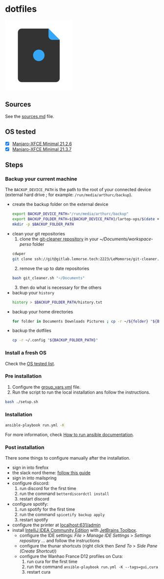 # dotfiles

![logo](logo.png)

## Sources

See the [sources.md](sources.md) file.

## OS tested

- [x] [Manjaro-XFCE Minimal 21.2.6](https://manjaro.org/downloads/official/xfce/)
- [x] [Manjaro-XFCE Minimal 21.3.7](https://manjaro.org/downloads/official/xfce/)

## Steps

### Backup your current machine

The `BACKUP_DEVICE_PATH` is the path to the root of your connected device (external hard drive ; for example: `/run/media/arthurc/backup`).

- create the backup folder on the external device
  ```bash
  export BACKUP_DEVICE_PATH="/run/media/arthurc/backup"
  export BACKUP_FOLDER_PATH=${BACKUP_DEVICE_PATH}/lartop-xps/$(date +"%Y-%m-%d")
  mkdir -p $BACKUP_FOLDER_PATH
  ```
- clean your git repositories
  1. clone the [git-cleaner repository](https://gitlab.lemorse.tech/LeMomorse/git-cleaner) in your *~/Documents/workspace-perso* folder
    ```bash
    cdwper
    git clone ssh://git@gitlab.lemorse.tech:2223/LeMomorse/git-cleaner.git
    ```
  2. remove the up to date repositories
    ```bash
    bash git_cleaner.sh "~/Documents"
    ```
  3. then do what is necessary for the others
- backup your `history`
  ```bash
  history > $BACKUP_FOLDER_PATH/history.txt
  ```
- backup your home directories
  ```bash
  for folder in Documents Downloads Pictures ; cp -r ~/${folder} "${BACKUP_FOLDER_PATH}"
  ```
- backup the dotfiles
  ```bash
  cp -r ~/.config "${BACKUP_FOLDER_PATH}"
  ```

### Install a fresh OS

Check the [OS tested list](#os-tested).

### Pre installation

1. Configure the [group_vars.yml](https://gitlab.lemorse.tech/LeMomorse/dotfiles-manjaro/-/blob/master/group_vars/all/vars.yml) file.
2. Run the script to run the local installation ans follow the instructions.
  ```bash
  bash ./setup.sh
  ```

### Installation

```bash
ansible-playbook run.yml -K
```

For more information, check [How to run ansible documentation](docs/how_to_run_ansible.md).

### Post installation

There some things to configure manually after the installation.

- sign in into firefox
- the slack nord theme: [follow this guide](https://www.nordtheme.com/ports/slack)
- sign in into mailspring
- configure discord:
    1. run discord for the first time
    2. run the command `betterdiscordctl install`
    3. restart discord
- configure spotify:
    1. run spotify for the first time
    2. run the command `spicetify backup apply`
    3. restart spotify
- configure the printer at [localhost:631/admin](http://localhost:631/admin)
- install [IntelliJ IDEA Community Edition](https://www.jetbrains.com/fr-fr/idea/) with [JetBrains Toolbox](https://www.jetbrains.com/fr-fr/lp/toolbox/).
  - configure the IDE settings: *File* > *Manage IDE Settings* > *Settings repository ...* and follow the instructions
  - configure the thunar shortcuts (right click then *Send To* > *Side Pane (Create Shortcut)*)
  - configure the Wanhao France D12 profiles on Cura:
    1. run cura for the first time
    2. run the command `ansible-playbook run.yml -K --tags=gui,cura`
    3. restart cura
